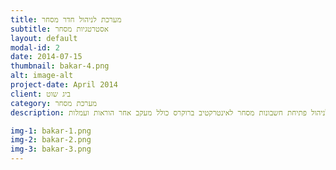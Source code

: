 ```yaml
---
title: מערכת לניהול חדר מסחר
subtitle: אסטרטגיות מסחר
layout: default
modal-id: 2
date: 2014-07-15
thumbnail: bakar-4.png
alt: image-alt
project-date: April 2014
client: ביג שוט
category: מערכת מסחר
description: מערכת לניהול פתיחת חשבונות מסחר לאינטרקטיב ברוקרס כולל מעקב אחר הוראות ועמלות

img-1: bakar-1.png
img-2: bakar-2.png
img-3: bakar-3.png
---
```

